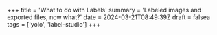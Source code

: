 +++
title = 'What to do with Labels'
summary = 'Labeled images and exported files, now what?'
date = 2024-03-21T08:49:39Z
draft = falsea
tags = ['yolo', 'label-studio']
+++

